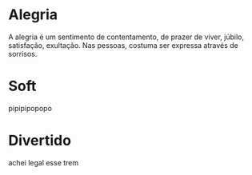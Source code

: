 # Alegria

A alegria é um sentimento de contentamento, de prazer de viver, júbilo, satisfação, exultação. Nas pessoas, costuma ser expressa através de sorrisos.

# Soft
pipipipopopo

# Divertido
achei legal esse trem
